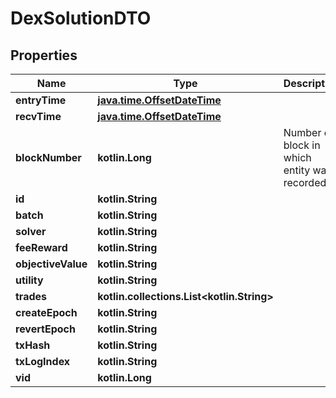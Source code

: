 
# DexSolutionDTO

## Properties
Name | Type | Description | Notes
------------ | ------------- | ------------- | -------------
**entryTime** | [**java.time.OffsetDateTime**](java.time.OffsetDateTime.md) |  |  [optional]
**recvTime** | [**java.time.OffsetDateTime**](java.time.OffsetDateTime.md) |  |  [optional]
**blockNumber** | **kotlin.Long** | Number of block in which entity was recorded. |  [optional]
**id** | **kotlin.String** |  |  [optional]
**batch** | **kotlin.String** |  |  [optional]
**solver** | **kotlin.String** |  |  [optional]
**feeReward** | **kotlin.String** |  |  [optional]
**objectiveValue** | **kotlin.String** |  |  [optional]
**utility** | **kotlin.String** |  |  [optional]
**trades** | **kotlin.collections.List&lt;kotlin.String&gt;** |  |  [optional]
**createEpoch** | **kotlin.String** |  |  [optional]
**revertEpoch** | **kotlin.String** |  |  [optional]
**txHash** | **kotlin.String** |  |  [optional]
**txLogIndex** | **kotlin.String** |  |  [optional]
**vid** | **kotlin.Long** |  |  [optional]



